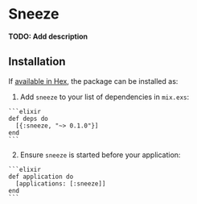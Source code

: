 # Sneeze

**TODO: Add description**

## Installation

If [available in Hex](https://hex.pm/docs/publish), the package can be installed as:

  1. Add `sneeze` to your list of dependencies in `mix.exs`:

    ```elixir
    def deps do
      [{:sneeze, "~> 0.1.0"}]
    end
    ```

  2. Ensure `sneeze` is started before your application:

    ```elixir
    def application do
      [applications: [:sneeze]]
    end
    ```


